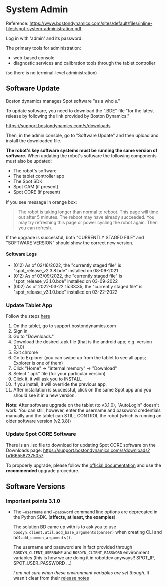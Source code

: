# System Admin

Reference: https://www.bostondynamics.com/sites/default/files/inline-files/spot-system-administration.pdf

Log in with 'admin' and its password.

The primary tools for administration:
- web-based console
- diagnostic services and calibration tools through the tablet controller

(so there is no terminal-level administration)



## Software Update

Boston dynamics manages Spot software "as a whole."

To update software, you need to download the ".BDE" file "for the latest release by following the link provided by Boston
Dynamics."

https://support.bostondynamics.com/s/downloads

Then, in the admin console, go to "Software Update" and then upload and install the downloaded file.

**The robot's key software systems must be running the same version of software.** When updating
the robot's software the following components must also be updated:
* The robot's software
* The tablet controller app
* The Spot SDK
* Spot CAM (if present)
* Spot CORE (if present)


If you see message in orange box:
>The robot is taking longer than normal to reboot. This page will time out after
>5 minutes. The reboot may have already succeeded. You may try refreshing this
>page or power cycling the robot again.
Then you can refresh.

If the upgrade is successful, both "CURRENTLY STAGED FILE" and "SOFTWARE VERSION"
should show the correct new version.


#### Software Logs
* (012) As of 02/16/2022, the "currently staged file" is "spot_release_v2.3.8.bde" installed on 08-09-2021
* (012) As of 03/09/2022, the "currently staged file" is "spot_release_v3.1.0.bde" installed on 03-09-2022
* (002) As of 2022-03-22 15:33:35, the "currently staged file" is "spot_release_v3.1.0.bde" installed on 03-22-2022


### Update Tablet App

Follow the steps [here](https://support.bostondynamics.com/s/article/Updating-the-Spot-system)

1. On the tablet, go to support.bostondynamics.com
2. Sign in
3. Go to "Downloads."
4. Download the desired .apk file (that is the android app; e.g. version 3.1.0)
5. Exit chrome
6. Go to Explorer (you can swipe up from the tablet to see all apps; Explorer is one of them)
7. Click "Home" -> "internal memory" -> "Download"
8. Select ".apk" file (for your particular version)
9. Click it, it will ask you to INSTALL
10. If you install, it will override the previous app.
11. After installation is successful, click on the same Spot app and you should see it in a new version.

**Note**: After software upgrade on the tablet (to v3.1.0), "AutoLogin" doesn't work. You can still, however, enter the username and password credentials manually and the tablet can STILL CONTROL the robot (which is running an older software version (v2.3.8))


### Update Spot CORE Software
There is an .iso file to download for updating Spot CORE software on the Downloads page: https://support.bostondynamics.com/s/downloads?t=1665587375057

To propoerly upgrade, please follow the [official documentation](https://support.bostondynamics.com/s/article/Spot-CORE-payload-reference#UpdatingSpotCore) and use the **recommended** upgrade procedure.

## Software Versions
### Important points 3.1.0

- The `–username` and `–password` command line options are deprecated in the Python
  SDK. (**affects, at least, the examples**)

  The solution BD came up with is to ask you to use
  `bosdyn.client.util.add_base_arguments(parser)` when
  creating CLI and not `add_common_arguments()`.

  The username and password are in fact provided through
  `BOSDYN_CLIENT_USERNAME` and `BOSDYN_CLIENT_PASSWORD`
  environment variables (this is how we are doing it in robotdev anyways!!
  SPOT_IP, SPOT_USER_PASSWORD ...)

  _I am not sure when these environment variables are set though._
  It wasn't clear from their [release notes](https://dev.bostondynamics.com/docs/release_notes)
